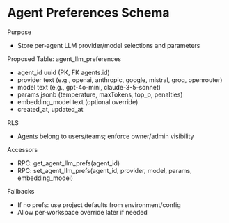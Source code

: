 # Agent Preferences Schema

Purpose
- Store per‑agent LLM provider/model selections and parameters

Proposed Table: agent_llm_preferences
- agent_id uuid (PK, FK agents.id)
- provider text (e.g., openai, anthropic, google, mistral, groq, openrouter)
- model text (e.g., gpt-4o-mini, claude-3-5-sonnet)
- params jsonb (temperature, maxTokens, top_p, penalties)
- embedding_model text (optional override)
- created_at, updated_at

RLS
- Agents belong to users/teams; enforce owner/admin visibility

Accessors
- RPC: get_agent_llm_prefs(agent_id)
- RPC: set_agent_llm_prefs(agent_id, provider, model, params, embedding_model)

Fallbacks
- If no prefs: use project defaults from environment/config
- Allow per‑workspace override later if needed

